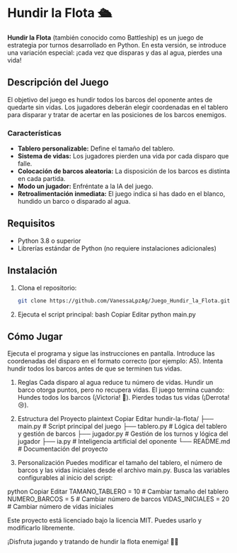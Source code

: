 # Hundir la Flota 🛳️

**Hundir la Flota** (también conocido como Battleship) es un juego de estrategia por turnos desarrollado en Python. En esta versión, se introduce una variación especial: ¡cada vez que disparas y das al agua, pierdes una vida! 

## Descripción del Juego

El objetivo del juego es hundir todos los barcos del oponente antes de quedarte sin vidas. Los jugadores deberán elegir coordenadas en el tablero para disparar y tratar de acertar en las posiciones de los barcos enemigos.

### Características
- **Tablero personalizable:** Define el tamaño del tablero.
- **Sistema de vidas:** Los jugadores pierden una vida por cada disparo que falle.
- **Colocación de barcos aleatoria:** La disposición de los barcos es distinta en cada partida.
- **Modo un jugador:** Enfréntate a la IA del juego.
- **Retroalimentación inmediata:** El juego indica si has dado en el blanco, hundido un barco o disparado al agua.

## Requisitos

- Python 3.8 o superior
- Librerías estándar de Python (no requiere instalaciones adicionales)

## Instalación

1. Clona el repositorio:
   ```bash
   git clone https://github.com/VanessaLpzAg/Juego_Hundir_la_Flota.git
   

2. Ejecuta el script principal:
bash
Copiar
Editar
python main.py

## Cómo Jugar
Ejecuta el programa y sigue las instrucciones en pantalla.
Introduce las coordenadas del disparo en el formato correcto (por ejemplo: A5).
Intenta hundir todos los barcos antes de que se terminen tus vidas.

1. Reglas
Cada disparo al agua reduce tu número de vidas.
Hundir un barco otorga puntos, pero no recupera vidas.
El juego termina cuando:
Hundes todos los barcos (¡Victoria! 🎉).
Pierdes todas tus vidas (¡Derrota! 😢).

2. Estructura del Proyecto
plaintext
Copiar
Editar
hundir-la-flota/
├── main.py         # Script principal del juego
├── tablero.py      # Lógica del tablero y gestión de barcos
├── jugador.py      # Gestión de los turnos y lógica del jugador
├── ia.py           # Inteligencia artificial del oponente
└── README.md       # Documentación del proyecto

3. Personalización
Puedes modificar el tamaño del tablero, el número de barcos y las vidas iniciales desde el archivo main.py. Busca las variables configurables al inicio del script:

python
Copiar
Editar
TAMANO_TABLERO = 10  # Cambiar tamaño del tablero
NUMERO_BARCOS = 5    # Cambiar número de barcos
VIDAS_INICIALES = 20 # Cambiar número de vidas iniciales

Este proyecto está licenciado bajo la licencia MIT. Puedes usarlo y modificarlo libremente.

¡Disfruta jugando y tratando de hundir la flota enemiga! 🚢💥